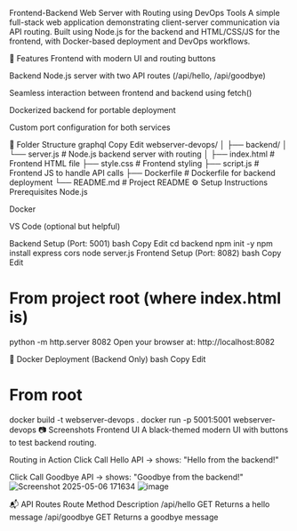  Frontend-Backend Web Server with Routing using DevOps Tools
A simple full-stack web application demonstrating client-server communication via API routing. Built using Node.js for the backend and HTML/CSS/JS for the frontend, with Docker-based deployment and DevOps workflows.

🚀 Features
Frontend with modern UI and routing buttons

Backend Node.js server with two API routes (/api/hello, /api/goodbye)

Seamless interaction between frontend and backend using fetch()

Dockerized backend for portable deployment

Custom port configuration for both services

📁 Folder Structure
graphql
Copy
Edit
webserver-devops/
│
├── backend/
│   └── server.js          # Node.js backend server with routing
│
├── index.html             # Frontend HTML file
├── style.css              # Frontend styling
├── script.js              # Frontend JS to handle API calls
├── Dockerfile             # Dockerfile for backend deployment
└── README.md              # Project README
⚙️ Setup Instructions
Prerequisites
Node.js

Docker

VS Code (optional but helpful)

Backend Setup (Port: 5001)
bash
Copy
Edit
cd backend
npm init -y
npm install express cors
node server.js
Frontend Setup (Port: 8082)
bash
Copy
Edit
# From project root (where index.html is)
python -m http.server 8082
Open your browser at: http://localhost:8082

🐳 Docker Deployment (Backend Only)
bash
Copy
Edit
# From root
docker build -t webserver-devops .
docker run -p 5001:5001 webserver-devops
📷 Screenshots
Frontend UI
A black-themed modern UI with buttons to test backend routing.

Routing in Action
Click Call Hello API → shows: "Hello from the backend!"

Click Call Goodbye API → shows: "Goodbye from the backend!"
![Screenshot 2025-05-06 171634](https://github.com/user-attachments/assets/84f71da7-42f8-4812-8e8d-919deeae4434)
![image](https://github.com/user-attachments/assets/96c9b9c8-227e-49f7-906c-e0d00579120f)

📬 API Routes
Route	Method	Description
/api/hello	GET	Returns a hello message
/api/goodbye	GET	Returns a goodbye message
